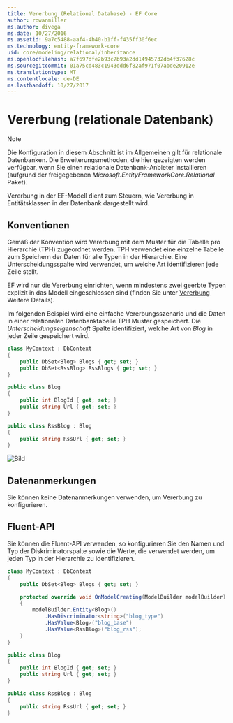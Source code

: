```yaml
---
title: Vererbung (Relational Database) - EF Core
author: rowanmiller
ms.author: divega
ms.date: 10/27/2016
ms.assetid: 9a7c5488-aaf4-4b40-b1ff-f435ff30f6ec
ms.technology: entity-framework-core
uid: core/modeling/relational/inheritance
ms.openlocfilehash: a7f697dfe2b93c7b93a2dd14945732db4f37628c
ms.sourcegitcommit: 01a75cd483c1943ddd6f82af971f07abde20912e
ms.translationtype: MT
ms.contentlocale: de-DE
ms.lasthandoff: 10/27/2017
---
```

# <a name="inheritance-relational-database"></a>Vererbung (relationale Datenbank)

> [!NOTE]  
> Die Konfiguration in diesem Abschnitt ist im Allgemeinen gilt für relationale Datenbanken. Die Erweiterungsmethoden, die hier gezeigten werden verfügbar, wenn Sie einen relationale Datenbank-Anbieter installieren (aufgrund der freigegebenen *Microsoft.EntityFrameworkCore.Relational* Paket).

Vererbung in der EF-Modell dient zum Steuern, wie Vererbung in Entitätsklassen in der Datenbank dargestellt wird.

## <a name="conventions"></a>Konventionen

Gemäß der Konvention wird Vererbung mit dem Muster für die Tabelle pro Hierarchie (TPH) zugeordnet werden. TPH verwendet eine einzelne Tabelle zum Speichern der Daten für alle Typen in der Hierarchie. Eine Unterscheidungsspalte wird verwendet, um welche Art identifizieren jede Zeile stellt.

EF wird nur die Vererbung einrichten, wenn mindestens zwei geerbte Typen explizit in das Modell eingeschlossen sind (finden Sie unter [Vererbung](../inheritance.md) Weitere Details).

Im folgenden Beispiel wird eine einfache Vererbungsszenario und die Daten in einer relationalen Datenbanktabelle TPH Muster gespeichert. Die *Unterscheidungseigenschaft* Spalte identifiziert, welche Art von *Blog* in jeder Zeile gespeichert wird.

<!-- [!code-csharp[Main](samples/core/relational/Modeling/Conventions/Samples/InheritanceDbSets.cs)] -->
``` csharp
class MyContext : DbContext
{
    public DbSet<Blog> Blogs { get; set; }
    public DbSet<RssBlog> RssBlogs { get; set; }
}

public class Blog
{
    public int BlogId { get; set; }
    public string Url { get; set; }
}

public class RssBlog : Blog
{
    public string RssUrl { get; set; }
}
```

![Bild](_static/inheritance-tph-data.png)

## <a name="data-annotations"></a>Datenanmerkungen

Sie können keine Datenanmerkungen verwenden, um Vererbung zu konfigurieren.

## <a name="fluent-api"></a>Fluent-API

Sie können die Fluent-API verwenden, so konfigurieren Sie den Namen und Typ der Diskriminatorspalte sowie die Werte, die verwendet werden, um jeden Typ in der Hierarchie zu identifizieren.

<!-- [!code-csharp[Main](samples/core/relational/Modeling/FluentAPI/Samples/InheritanceTPHDiscriminator.cs?highlight=7,8,9,10)] -->
``` csharp
class MyContext : DbContext
{
    public DbSet<Blog> Blogs { get; set; }

    protected override void OnModelCreating(ModelBuilder modelBuilder)
    {
        modelBuilder.Entity<Blog>()
            .HasDiscriminator<string>("blog_type")
            .HasValue<Blog>("blog_base")
            .HasValue<RssBlog>("blog_rss");
    }
}

public class Blog
{
    public int BlogId { get; set; }
    public string Url { get; set; }
}

public class RssBlog : Blog
{
    public string RssUrl { get; set; }
}
```
